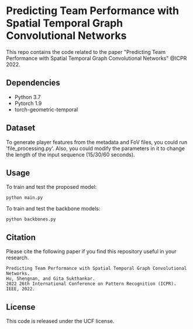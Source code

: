 # Predicting Team Performance with Spatial Temporal Graph Convolutional Networks

This repo contains the code related to the paper "Predicting Team Performance with Spatial Temporal Graph Convolutional Networks" 
@ICPR 2022.


## Dependencies

* Python 3.7
* Pytorch 1.9
* torch-geometric-temporal

## Dataset
To generate player features from the metadata and FoV files, you could run 'file_processing.py'. Also, you could modify the parameters in it to change the length of the input sequence (15/30/60 seconds).

## Usage

To train and test the proposed model:
```
python main.py
```

To train and test the backbone models:
```
python backbones.py
```

## Citation

Please cite the following paper if you find this repository useful in your research.
```
Predicting Team Performance with Spatial Temporal Graph Convolutional Networks.
Hu, Shengnan, and Gita Sukthankar. 
2022 26th International Conference on Pattern Recognition (ICPR). IEEE, 2022.
```
## License
This code is released under the UCF license.
